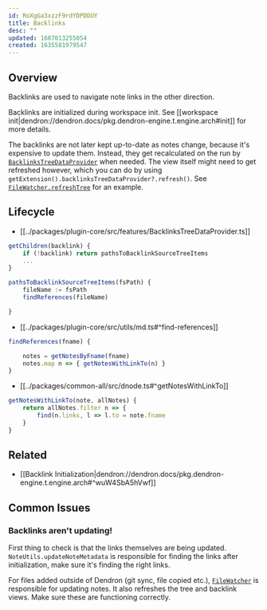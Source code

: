 ```yaml
---
id: RoXgGa3xzzF9rdYDPDDUY
title: Backlinks
desc: ""
updated: 1687013255054
created: 1635581979547
---
```


## Overview

Backlinks are used to navigate note links in the other direction.

Backlinks are initialized during workspace init. See [[workspace init|dendron://dendron.docs/pkg.dendron-engine.t.engine.arch#init]] for more details.

The backlinks are not later kept up-to-date as notes change, because it's expensive to update them. Instead, they get recalculated on the run by [`BacklinksTreeDataProvider`](https://github.com/dendronhq/dendron/blob/105dc566be371a405d0b1372fe9b9c5afd9a497a/packages/plugin-core/src/features/BacklinksTreeDataProvider.ts#L171) when needed. The view itself might need to get refreshed however, which you can do by using `getExtension().backlinksTreeDataProvider?.refresh()`. See [`FileWatcher.refreshTree`](https://github.com/dendronhq/dendron/blob/a833aa16f7bf8d8c69e07caf5dd1e376de93a974/packages/plugin-core/src/fileWatcher.ts#L202) for an example.

## Lifecycle

- [[../packages/plugin-core/src/features/BacklinksTreeDataProvider.ts]]

```ts
getChildren(backlink) {
	if (!backlink) return pathsToBacklinkSourceTreeItems
	...
}

pathsToBacklinkSourceTreeItems(fsPath) {
	fileName := fsPath
	findReferences(fileName)

}
```

- [[../packages/plugin-core/src/utils/md.ts#^find-references]]

```ts
findReferences(fname) {

	notes = getNotesByFname(fname)
	notes.map n => { getNotesWithLinkTo(n) }
}
```

- [[../packages/common-all/src/dnode.ts#^getNotesWithLinkTo]]

```ts
getNotesWithLinkTo(note, allNotes) {
	return allNotes.filter n => {
		find(n.links, l => l.to = note.fname
	}
}

```

## Related

- [[Backlink Initialization|dendron://dendron.docs/pkg.dendron-engine.t.engine.arch#^wuW4SbA5hVwf]]

## Common Issues

### Backlinks aren't updating!

First thing to check is that the links themselves are being updated.
`NoteUtils.updateNoteMetadata` is responsible for finding the links after
initialization, make sure it's finding the right links.

For files added outside of Dendron (git sync, file copied etc.), [`FileWatcher`](https://github.com/dendronhq/dendron/blob/a833aa16f7bf8d8c69e07caf5dd1e376de93a974/packages/plugin-core/src/fileWatcher.ts#L23) is responsible for updating notes. It also refreshes the tree and backlink views. Make sure these are functioning correctly.
